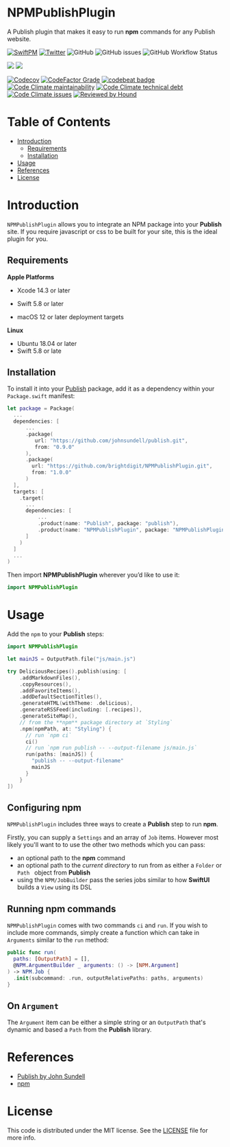 # NPMPublishPlugin

A Publish plugin that makes it easy to run **npm** commands for any Publish website.

[![SwiftPM](https://img.shields.io/badge/SPM-Linux%20%7C%20iOS%20%7C%20macOS%20%7C%20watchOS%20%7C%20tvOS-success?logo=swift)](https://swift.org)
[![Twitter](https://img.shields.io/badge/twitter-@brightdigit-blue.svg?style=flat)](http://twitter.com/brightdigit)
![GitHub](https://img.shields.io/github/license/brightdigit/NPMPublishPlugin)
![GitHub issues](https://img.shields.io/github/issues/brightdigit/NPMPublishPlugin)
![GitHub Workflow Status](https://img.shields.io/github/actions/workflow/status/brightdigit/NPMPublishPlugin/NPMPublishPlugin.yml?label=actions&logo=github&?branch=main)

[![](https://img.shields.io/endpoint?url=https%3A%2F%2Fswiftpackageindex.com%2Fapi%2Fpackages%2Fbrightdigit%2FNPMPublishPlugin%2Fbadge%3Ftype%3Dswift-versions)](https://swiftpackageindex.com/brightdigit/NPMPublishPlugin)
[![](https://img.shields.io/endpoint?url=https%3A%2F%2Fswiftpackageindex.com%2Fapi%2Fpackages%2Fbrightdigit%2FNPMPublishPlugin%2Fbadge%3Ftype%3Dplatforms)](https://swiftpackageindex.com/brightdigit/NPMPublishPlugin)


[![Codecov](https://img.shields.io/codecov/c/github/brightdigit/NPMPublishPlugin)](https://codecov.io/gh/brightdigit/NPMPublishPlugin)
[![CodeFactor Grade](https://img.shields.io/codefactor/grade/github/brightdigit/NPMPublishPlugin)](https://www.codefactor.io/repository/github/brightdigit/NPMPublishPlugin)
[![codebeat badge](https://codebeat.co/badges/508ff110-90aa-4a3d-be48-1ffcc8009dd1)](https://codebeat.co/projects/github-com-brightdigit-npmpublishplugin-main)
[![Code Climate maintainability](https://img.shields.io/codeclimate/maintainability/brightdigit/NPMPublishPlugin)](https://codeclimate.com/github/brightdigit/NPMPublishPlugin)
[![Code Climate technical debt](https://img.shields.io/codeclimate/tech-debt/brightdigit/NPMPublishPlugin?label=debt)](https://codeclimate.com/github/brightdigit/NPMPublishPlugin)
[![Code Climate issues](https://img.shields.io/codeclimate/issues/brightdigit/NPMPublishPlugin)](https://codeclimate.com/github/brightdigit/NPMPublishPlugin)
[![Reviewed by Hound](https://img.shields.io/badge/Reviewed_by-Hound-8E64B0.svg)](https://houndci.com)

# Table of Contents

* [Introduction](#introduction)
   * [Requirements](#requirements)
   * [Installation](#installation)
* [Usage](#usage)
* [References](#references)
* [License](#license)

# Introduction

`NPMPublishPlugin` allows you to integrate an NPM package into your **Publish** site. If you require javascript or css to be built for your site, this is the ideal plugin for you.

## Requirements 

**Apple Platforms**

- Xcode 14.3 or later
- Swift 5.8 or later

- macOS 12 or later deployment targets

**Linux**

- Ubuntu 18.04 or later
- Swift 5.8 or late

## Installation

To install it into your [Publish](https://github.com/johnsundell/publish) package, add it as a dependency within your `Package.swift` manifest:

```swift
let package = Package(
  ...
  dependencies: [
	  ...
	  .package(
		 url: "https://github.com/johnsundell/publish.git", 
		 from: "0.9.0"
	  ),
	  .package(
		url: "https://github.com/brightdigit/NPMPublishPlugin.git",
		from: "1.0.0"
	  )
  ],
  targets: [
	.target(
	  ...
	  dependencies: [
		  ...
		  .product(name: "Publish", package: "publish"),
		  .product(name: "NPMPublishPlugin", package: "NPMPublishPlugin"),
	  ]
	)
  ]
  ...
)
```

Then import **NPMPublishPlugin** wherever you’d like to use it:

```swift
import NPMPublishPlugin
```

# Usage

Add the `npm` to your **Publish** steps:

```swift
import NPMPublishPlugin

let mainJS = OutputPath.file("js/main.js")

try DeliciousRecipes().publish(using: [
	.addMarkdownFiles(),
	.copyResources(),
	.addFavoriteItems(),
	.addDefaultSectionTitles(),
	.generateHTML(withTheme: .delicious),
	.generateRSSFeed(including: [.recipes]),
	.generateSiteMap(),
	// from the **npm** package directory at `Styling`
	.npm(npmPath, at: "Styling") {
	  // run `npm ci`
	  ci()
	  // run `npm run publish -- --output-filename js/main.js`
	  run(paths: [mainJS]) {
		"publish -- --output-filename"
		mainJS
	  }
	}
])
```

## Configuring npm

`NPMPublishPlugin` includes three ways to create a **Publish** step to run **npm**.

Firstly, you can supply a `Settings` and an array of `Job` items.
However most likely  you'll want to to use the other two methods which you can pass:

* an optional path to the **npm** command
* an optional path to the *current directory* to run from as either a `Folder` or `Path ` object from **Publish**
* using the ``NPM/JobBuilder`` pass the series jobs similar to how **SwiftUI** builds a `View` using its DSL

## Running npm commands

`NPMPublishPlugin` comes with two commands `ci` and `run`. If you wish to include more commands, 
simply create a function which can take in `Arguments` similar to the `run` method:

```swift
public func run(
  paths: [OutputPath] = [],
  @NPM.ArgumentBuilder _ arguments: () -> [NPM.Argument]
) -> NPM.Job {
  .init(subcommand: .run, outputRelativePaths: paths, arguments)
}
```

## On `Argument`

The `Argument` item can be either a simple string or an `OutputPath` that's dynamic and based a `Path` from the **Publish** library.
 
# References

* [Publish by John Sundell](https://github.com/JohnSundell/Publish)
* [npm](https://www.npmjs.com)

# License 

This code is distributed under the MIT license. See the [LICENSE](https://github.com/brightdigit/NPMPublishPlugin/LICENSE) file for more info.
